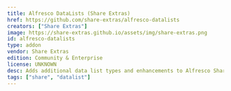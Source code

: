 ```yaml
---
title: Alfresco DataLists (Share Extras)
href: https://github.com/share-extras/alfresco-datalists
creators: ["Share Extras"]
image: https://share-extras.github.io/assets/img/share-extras.png
id: alfresco-datalists
type: addon
vendor: Share Extras
edition: Community & Enterprise
license: UNKNOWN
desc: Adds additional data list types and enhancements to Alfresco Share data lists.
tags: ["share", "datalist"]
---
```

